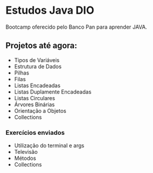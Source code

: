 # Estudos Java DIO
Bootcamp oferecido pelo Banco Pan para aprender JAVA.

## Projetos até agora:
- Tipos de Variáveis
- Estrutura de Dados
- Pilhas
- Filas
- Listas Encadeadas
- Listas Duplamente Encadeadas
- Listas Circulares
- Árvores Binárias
- Orientação a Objetos
- Collections

### Exercícios enviados
- Utilização do terminal e args
- Televisão
- Métodos
- Collections
